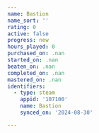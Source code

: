 ```yaml
---
name: Bastion
name_sort: ''
rating: 0
active: false
progress: new
hours_played: 0
purchased_on: .nan
started_on: .nan
beaten_on: .nan
completed_on: .nan
mastered_on: .nan
identifiers:
  - type: steam
    appid: '107100'
    name: Bastion
    synced_on: '2024-08-30'

---
```

